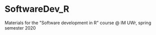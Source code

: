 # SoftwareDev_R
Materials for the "Software development in R" course @ IM UWr, spring semester 2020
